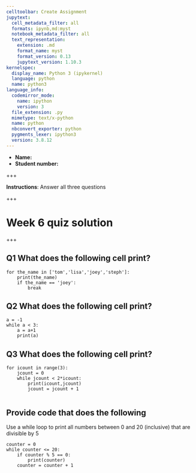 ```yaml
---
celltoolbar: Create Assignment
jupytext:
  cell_metadata_filter: all
  formats: ipynb,md:myst
  notebook_metadata_filter: all
  text_representation:
    extension: .md
    format_name: myst
    format_version: 0.13
    jupytext_version: 1.10.3
kernelspec:
  display_name: Python 3 (ipykernel)
  language: python
  name: python3
language_info:
  codemirror_mode:
    name: ipython
    version: 3
  file_extension: .py
  mimetype: text/x-python
  name: python
  nbconvert_exporter: python
  pygments_lexer: ipython3
  version: 3.8.12
---
```


- **Name:**
- **Student number:**

+++

**Instructions**:  Answer all three questions

+++

# Week 6 quiz solution

+++

## Q1  What does the following cell print?

```{code-cell} ipython3
for the_name in ['tom','lisa','joey','steph']:
    print(the_name)
    if the_name == 'joey':
        break
```

## Q2 What does the following cell print?

```{code-cell} ipython3
a = -1
while a < 3:
    a = a+1
    print(a)
```

## Q3 What does the following cell print?

```{code-cell} ipython3
for icount in range(3):
    jcount = 0
    while jcount < 2*icount:
        print(icount,jcount)
        jcount = jcount + 1
        
```

## Provide code that does the following

Use a while loop to print all numbers between 0 and 20 (inclusive) that
are divisible by 5

```{code-cell} ipython3
counter = 0
while counter <= 20:
    if counter % 5 == 0:
        print(counter)
    counter = counter + 1
```
